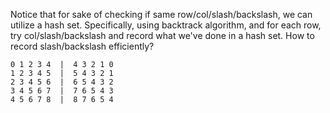 Notice that for sake of checking if same row/col/slash/backslash, we can utilize a hash set.
Specifically, using backtrack algorithm, and for each row, try col/slash/backslash and record what we've done in a hash set.
How to record slash/backslash efficiently?

```
0 1 2 3 4  |  4 3 2 1 0
1 2 3 4 5  |  5 4 3 2 1
2 3 4 5 6  |  6 5 4 3 2
3 4 5 6 7  |  7 6 5 4 3
4 5 6 7 8  |  8 7 6 5 4
```
